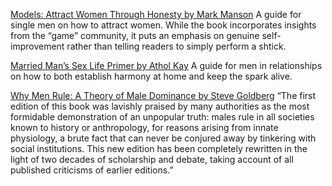 [Models: Attract Women Through Honesty by Mark Manson](http://amzn.to/1Qn9pdQ)
A guide for single men on how to attract women. While the book incorporates insights from the “game” community, it puts an emphasis on genuine self-improvement rather than telling readers to simply perform a shtick.

[Married Man’s Sex Life Primer by Athol Kay](http://amzn.to/1O01q8f)
A guide for men in relationships on how to both establish harmony at home and keep the spark alive.

[Why Men Rule: A Theory of Male Dominance by Steve Goldberg](http://amzn.to/2mPF0Ae)
“The first edition of this book was lavishly praised by many authorities as the most formidable demonstration of an unpopular truth: males rule in all societies known to history or anthropology, for reasons arising from innate physiology, a brute fact that can never be conjured away by tinkering with social institutions. This new edition has been completely rewritten in the light of two decades of scholarship and debate, taking account of all published criticisms of earlier editions.”